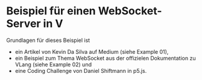 
# Beispiel für einen WebSocket-Server in V

Grundlagen für dieses Beispiel ist 
- ein Artikel von Kevin Da Silva auf Medium (siehe Example 01), 
- ein Beispiel zum Thema WebSocket aus der offizielen  Dokumentation zu VLang (siehe Example 02) und 
- eine Coding Challenge von Daniel Shiftmann in p5.js.

